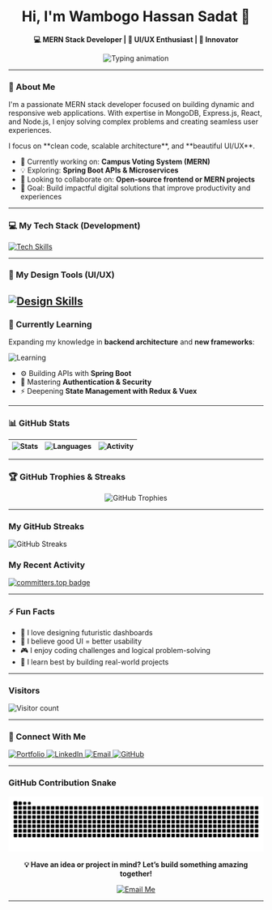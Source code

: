 <!-- HEADER -->
<!-- <p align="center">
  <img src="https://capsule-render.vercel.app/api?type=venom&color=0:36BCF7,100:0A192F&height=150&section=header&text=Wambogo%20Hassan%20Sadat&fontSize=46&fontColor=FFFFFF&animation=twinkling&desc=&descAlignY=65" alt="Header" />
</p>



<p align="center">
  <img src="https://media.giphy.com/media/hvRJCLFzcasrR4ia7z/giphy.gif" width="40px" alt="Hi!"/>
</p> -->
<!-- <p align="center">
  <img 
    src="https://github.com/user-attachments/assets/b679a6cb-70b3-4555-ad30-343cd0fb0733" 
    alt="Wambogo Hassan Sadat Portfolio Banner"
    width="100%" 
  />
</p> -->

<h1 align="center">Hi, I'm <b>Wambogo Hassan Sadat</b> 👋</h1>
<p align="center"><b>💻 MERN Stack Developer | 🎨 UI/UX Enthusiast | 🚀 Innovator</b></p>

<p align="center">
  <img src="https://readme-typing-svg.herokuapp.com?font=Fira+Code&size=25&center=true&vCenter=true&width=600&height=50&lines=I'm+a+MERN+Stack+Developer.;Building+dynamic+web+apps.;Exploring+new+technologies.;Solving+complex+problems." alt="Typing animation" />
</p>

---

### 🚀 About Me

I'm a passionate MERN stack developer focused on building dynamic and responsive web applications. With expertise in MongoDB, Express.js, React, and Node.js, I enjoy solving complex problems and creating seamless user experiences. 
<p>I focus on **clean code, scalable architecture**, and **beautiful UI/UX**.</p>

- 🌱 Currently working on: **Campus Voting System (MERN)**
- 💡 Exploring: **Spring Boot APIs & Microservices**
- 🤝 Looking to collaborate on: **Open-source frontend or MERN projects**
- 🎯 Goal: Build impactful digital solutions that improve productivity and experiences

---

### 💻 My Tech Stack (Development)

[![Tech Skills](https://skillicons.dev/icons?i=mongodb,express,react,nodejs,javascript,html,css,git,github,bootstrap,netlify,vercel,sqlite)](https://skillicons.dev)

---

### 🎨 My Design Tools (UI/UX)
[![Design Skills](https://skillicons.dev/icons?i=illustrator,figma,photoshop,xd,webflow)](https://skillicons.dev)
---

### 📘 Currently Learning

Expanding my knowledge in **backend architecture** and **new frameworks**:

![Learning](https://skillicons.dev/icons?i=java,mysql,vue)

- ⚙️ Building APIs with **Spring Boot**
- 🔐 Mastering **Authentication & Security**
- ⚡ Deepening **State Management with Redux & Vuex**

<!--### My GitHub Stats-->

---

### 📊 GitHub Stats

| ![Stats](https://github-readme-stats.vercel.app/api?username=Chemistry2i&show_icons=true&theme=radical) | ![Languages](https://github-readme-stats.vercel.app/api/top-langs/?username=Chemistry2i&layout=compact&theme=radical) | ![Activity](https://github-readme-activity-graph.vercel.app/graph?username=Chemistry2i&theme=react-dark) |
| --- | --- | --- |

<!-----

### ⏱️ Coding Activity (WakaTime)

<p align="left">
  <img src="https://github-readme-stats.vercel.app/api/wakatime?username=Chemistry2i&layout=compact&theme=radical" alt="WakaTime Stats" />
</p>
-->
---

### 🏆 GitHub Trophies & Streaks

<p align="center">
  <img src="https://github-profile-trophy.vercel.app/?username=Chemistry2i&theme=algolia&margin-w=15&margin-h=15" alt="GitHub Trophies" />
</p>

<!-- <p align="center">
  <img src="https://streak-stats.demolab.com/?user=Chemistry2i&theme=tokyonight&cache_buster=123" alt="GitHub Streaks" />
</p> -->

---

### My GitHub Streaks
<!--[![GitHub Streak](https://streak-stats.demolab.com/?user=Chemistry2i&theme=dark&cache_buster=123)](https://demolab.com)-->
<p align="left">
  <img src="https://streak-stats.demolab.com/?user=Chemistry2i&theme=tokyonight&cache_buster=123" alt="GitHub Streaks" />
</p>

<!--[![GitHub Streak](https://streak-stats.demolab.com/?user=Chemistry2i&theme=dark)](https://demolab.com)-->

### My Recent Activity
[![committers.top badge](https://user-badge.committers.top/uganda_public/Chemistry2i.svg)](https://user-badge.committers.top/uganda_public/Chemistry2i)

<!-- BLOG-POST-LIST:START -->
<!-- BLOG-POST-LIST:END -->

---

### ⚡ Fun Facts

- 💬 I love designing futuristic dashboards  
- 🧩 I believe good UI = better usability  
- 🎮 I enjoy coding challenges and logical problem-solving  
- 🧠 I learn best by building real-world projects  

---

### Visitors

![Visitor count](https://komarev.com/ghpvc/?username=Chemistry2i&color=green&style=flat)

---

### 🤝 Connect With Me

<div align="left">
  <a href="https://wambogo-sadat.onrender.com" target="_blank">
    <img src="https://img.shields.io/badge/Portfolio-000000?style=for-the-badge&logo=About.me&logoColor=white" alt="Portfolio" />
  </a>
  <a href="https://www.linkedin.com/in/wambogo-hassan-sadat-a47320341" target="_blank">
    <img src="https://img.shields.io/badge/LinkedIn-0077B5?style=for-the-badge&logo=linkedin&logoColor=white" alt="LinkedIn" />
  </a>
  <a href="mailto:wambogohassan63@gmail.com" target="_blank">
    <img src="https://img.shields.io/badge/Email-D14836?style=for-the-badge&logo=gmail&logoColor=white" alt="Email" />
  </a>
  <a href="https://github.com/Chemistry2i" target="_blank">
    <img src="https://img.shields.io/badge/GitHub-171515?style=for-the-badge&logo=github&logoColor=white" alt="GitHub" />
  </a>
</div>

---

### GitHub Contribution Snake

<p align="center">
  <img src="https://github.com/Chemistry2i/Chemistry2i/raw/output/github-contribution-grid-snake.svg" alt="GitHub contribution snake" />
</p>

<!-- <div align="center">
  <a href="https://wambogo-sadat.onrender.com">
    <img src="https://img.shields.io/badge/Portfolio-000000?style=for-the-badge&logo=About.me&logoColor=white" alt="Portfolio" />
  </a>
  <a href="https://www.linkedin.com/in/wambogo-hassan-sadat-a47320341">
    <img src="https://img.shields.io/badge/LinkedIn-000000?style=for-the-badge&logo=linkedin&logoColor=white" alt="LinkedIn" />
  </a>
  <a href="mailto:wambogohassan63@gmail.com">
    <img src="https://img.shields.io/badge/Email-000000?style=for-the-badge&logo=gmail&logoColor=white" alt="Email" />
  </a>
  <a href="https://github.com/Chemistry2i">
    <img src="https://img.shields.io/badge/GitHub-000000?style=for-the-badge&logo=github&logoColor=white" alt="GitHub" />
  </a>
</div> -->

<p align="center">
  <b>💡 Have an idea or project in mind? Let’s build something amazing together!</b>  
</p>
<p align="center">
  <a href="mailto:wambogohassan63@gmail.com">
    <img src="https://img.shields.io/badge/Email%20Me-36BCF7?style=for-the-badge&logo=gmail&logoColor=white" alt="Email Me" />
  </a>
</p>

---
